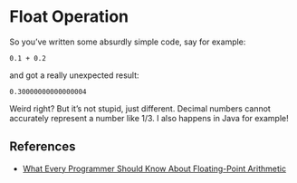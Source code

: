 # Float Operation

So you’ve written some absurdly simple code, say for example:

	0.1 + 0.2

and got a really unexpected result:

	0.30000000000000004

Weird right? But it’s not stupid, just different. Decimal numbers cannot accurately represent a number like 1/3. I also happens in Java for example!

## References

- [What Every Programmer Should Know About Floating-Point Arithmetic](http://floating-point-gui.de)